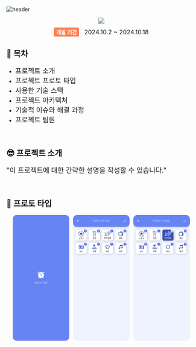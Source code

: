 ![header](https://capsule-render.vercel.app/api?type=waving&color=6684F3&height=280&section=header&text=project%20title&fontSize=80&fontColor=ffffff)


<div align=center style="display: flex; justify-content: center; align-items: center;flex-direction: column;">
    <img src='https://img.shields.io/badge/Flutter-02569B?style=for-the-badge&logo=flutter&logoColor=white'>
    <div style="margin-top: 10px">
        <div style="background-color: #FF7F50; display: inline-block; padding: 2px 6px; border-radius: 3px; color: white; font-weight: bold;">
            개발 기간
        </div>
        <span style="font-size: 16px; margin-left: 10px;">2024.10.2 ~ 2024.10.18</span>
    </div>
</div>


## 📃 목차 
- <span style='font-size:130%'>프로젝트 소개</span>
- <span style='font-size:130%'>프로젝트 프로토 타입</span>
- <span style='font-size:130%'>사용한 기술 스택</span>
- <span style='font-size:130%'>프로젝트 아키텍쳐</span>
- <span style='font-size:130%'>기술적 이슈와 해결 과정</span>
- <span style='font-size:130%'>프로젝트 팀원</span>

<br>

## 😎 프로젝트 소개
<span style='font-size:130%'>"이 프로젝트에 대한 간략한 설명을 작성할 수 있습니다."</span>

<br>

## 📱 프로토 타입 
<div style="display: flex; justify-content: center; gap: 10px;">
    <img src="/images/intro_screen.png" alt="Image 1" style="width: 150px;">
    <img src="/images/filter_screen.png" alt="Image 2" style="width: 150px;">
    <img src="/images/filter_screen_selected.png" alt="Image 3" style="width: 150px;">
</div>